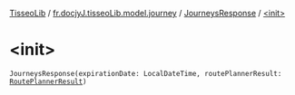 [TisseoLib](../../index.md) / [fr.docjyJ.tisseoLib.model.journey](../index.md) / [JourneysResponse](index.md) / [&lt;init&gt;](./-init-.md)

# &lt;init&gt;

`JourneysResponse(expirationDate: LocalDateTime, routePlannerResult: `[`RoutePlannerResult`](../-route-planner-result/index.md)`)`